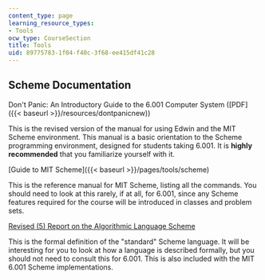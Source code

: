 ```yaml
---
content_type: page
learning_resource_types:
- Tools
ocw_type: CourseSection
title: Tools
uid: 89775783-1f04-f40c-3f68-ee415df41c28
---
```


Scheme Documentation
--------------------

Don't Panic: An Introductory Guide to the 6.001 Computer System ([PDF]({{< baseurl >}}/resources/dontpanicnew))

This is the revised version of the manual for using Edwin and the MIT Scheme environment. This manual is a basic orientation to the Scheme programming environment, designed for students taking 6.001. It is **highly recommended** that you familiarize yourself with it.

[Guide to MIT Scheme]({{< baseurl >}}/pages/tools/scheme)

This is the reference manual for MIT Scheme, listing all the commands. You should need to look at this rarely, if at all, for 6.001, since any Scheme features required for the course will be introduced in classes and problem sets.

[Revised (5) Report on the Algorithmic Language Scheme](http://www.swiss.ai.mit.edu/~jaffer/r5rs_toc.html)

This is the formal definition of the "standard" Scheme language. It will be interesting for you to look at how a language is described formally, but you should not need to consult this for 6.001. This is also included with the MIT 6.001 Scheme implementations.